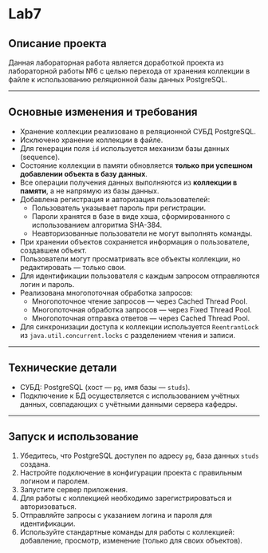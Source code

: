 # Lab7

## Описание проекта

Данная лабораторная работа является доработкой проекта из лабораторной работы №6 с целью перехода от хранения коллекции в файле к использованию реляционной базы данных PostgreSQL.

---

## Основные изменения и требования

- Хранение коллекции реализовано в реляционной СУБД PostgreSQL.
- Исключено хранение коллекции в файле.
- Для генерации поля `id` используется механизм базы данных (sequence).
- Состояние коллекции в памяти обновляется **только при успешном добавлении объекта в базу данных**.
- Все операции получения данных выполняются из **коллекции в памяти**, а не напрямую из базы данных.
- Добавлена регистрация и авторизация пользователей:
  - Пользователь указывает пароль при регистрации.
  - Пароли хранятся в базе в виде хэша, сформированного с использованием алгоритма SHA-384.
  - Неавторизованные пользователи не могут выполнять команды.
- При хранении объектов сохраняется информация о пользователе, создавшем объект.
- Пользователи могут просматривать все объекты коллекции, но редактировать — только свои.
- Для идентификации пользователя с каждым запросом отправляются логин и пароль.
- Реализована многопоточная обработка запросов:
  - Многопоточное чтение запросов — через Cached Thread Pool.
  - Многопоточная обработка запросов — через Fixed Thread Pool.
  - Многопоточная отправка ответов — через Cached Thread Pool.
- Для синхронизации доступа к коллекции используется `ReentrantLock` из `java.util.concurrent.locks` с разделением чтения и записи.

---

## Технические детали

- СУБД: PostgreSQL (хост — `pg`, имя базы — `studs`).
- Подключение к БД осуществляется с использованием учётных данных, совпадающих с учётными данными сервера кафедры.

---

## Запуск и использование

1. Убедитесь, что PostgreSQL доступен по адресу `pg`, база данных `studs` создана.
2. Настройте подключение в конфигурации проекта с правильным логином и паролем.
3. Запустите сервер приложения.
4. Для работы с коллекцией необходимо зарегистрироваться и авторизоваться.
5. Отправляйте запросы с указанием логина и пароля для идентификации.
6. Используйте стандартные команды для работы с коллекцией: добавление, просмотр, изменение (только для своих объектов).
